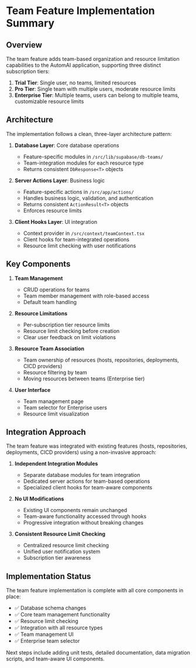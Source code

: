 # Team Feature Implementation Summary

## Overview

The team feature adds team-based organization and resource limitation capabilities to the AutomAI application, supporting three distinct subscription tiers:

1. **Trial Tier**: Single user, no teams, limited resources
2. **Pro Tier**: Single team with multiple users, moderate resource limits
3. **Enterprise Tier**: Multiple teams, users can belong to multiple teams, customizable resource limits

## Architecture

The implementation follows a clean, three-layer architecture pattern:

1. **Database Layer**: Core database operations
   - Feature-specific modules in `/src/lib/supabase/db-teams/`
   - Team-integration modules for each resource type
   - Returns consistent `DbResponse<T>` objects

2. **Server Actions Layer**: Business logic
   - Feature-specific actions in `/src/app/actions/`
   - Handles business logic, validation, and authentication
   - Returns consistent `ActionResult<T>` objects
   - Enforces resource limits

3. **Client Hooks Layer**: UI integration
   - Context provider in `/src/context/teamContext.tsx`
   - Client hooks for team-integrated operations
   - Resource limit checking with user notifications

## Key Components

1. **Team Management**
   - CRUD operations for teams
   - Team member management with role-based access
   - Default team handling
   
2. **Resource Limitations**
   - Per-subscription tier resource limits
   - Resource limit checking before creation
   - Clear user feedback on limit violations
   
3. **Resource Team Association**
   - Team ownership of resources (hosts, repositories, deployments, CICD providers)
   - Resource filtering by team
   - Moving resources between teams (Enterprise tier)

4. **User Interface**
   - Team management page
   - Team selector for Enterprise users
   - Resource limit visualization

## Integration Approach

The team feature was integrated with existing features (hosts, repositories, deployments, CICD providers) using a non-invasive approach:

1. **Independent Integration Modules**
   - Separate database modules for team integration
   - Dedicated server actions for team-based operations
   - Specialized client hooks for team-aware components

2. **No UI Modifications**
   - Existing UI components remain unchanged
   - Team-aware functionality accessed through hooks
   - Progressive integration without breaking changes

3. **Consistent Resource Limit Checking**
   - Centralized resource limit checking
   - Unified user notification system
   - Subscription tier awareness

## Implementation Status

The team feature implementation is complete with all core components in place:

- ✅ Database schema changes
- ✅ Core team management functionality
- ✅ Resource limit checking
- ✅ Integration with all resource types
- ✅ Team management UI
- ✅ Enterprise team selector

Next steps include adding unit tests, detailed documentation, data migration scripts, and team-aware UI components.